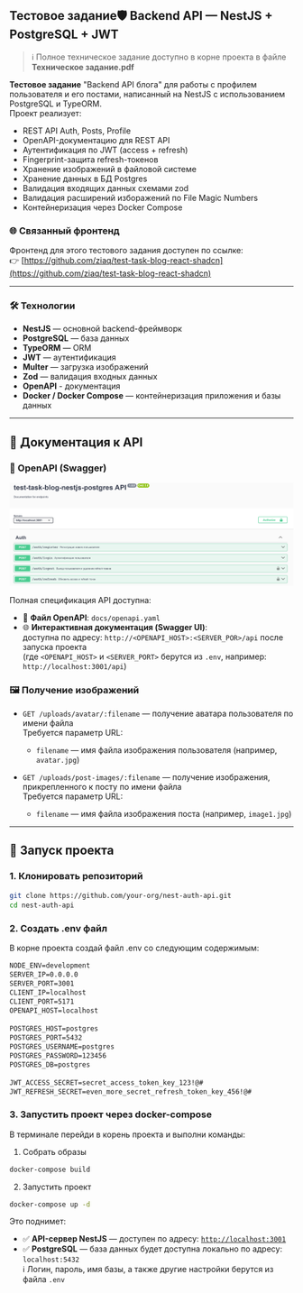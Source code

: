 ## Тестовое задание🛡️ Backend API — NestJS + PostgreSQL + JWT

> ℹ️ Полное техническое задание доступно в корне проекта в файле  
> **Техническое задание.pdf**

**Тестовое задание** "Backend API блога" для работы с профилем пользователя и его постами, написанный на NestJS с использованием PostgreSQL и TypeORM.  
Проект реализует:
- REST API Auth, Posts, Profile
- OpenAPI-документацию для REST API
- Аутентификация по JWT (access + refresh)
- Fingerprint-защита refresh-токенов
- Хранение изображений в файловой системе
- Хранение данных в БД Postgres
- Валидация входящих данных схемами zod
- Валидация расширений изборажений по File Magic Numbers
- Контейнеризация через Docker Compose

### 🌐 Связанный фронтенд
Фронтенд для этого тестового задания доступен по ссылке:  
👉 [https://github.com/ziaq/test-task-blog-react-shadcn](https://github.com/ziaq/test-task-blog-react-shadcn)

---

### 🛠️ Технологии

- **NestJS** — основной backend-фреймворк
- **PostgreSQL** — база данных
- **TypeORM** — ORM
- **JWT** — аутентификация
- **Multer** — загрузка изображений
- **Zod** — валидация входных данных
- **OpenAPI** - документация
- **Docker / Docker Compose** — контейнеризация приложения и базы данных

---

## 🔧 Документация к API

### 📄 OpenAPI (Swagger)

![Openapi preview](./readme-openapi-preview.png)

Полная спецификация API доступна:

- 📁 **Файл OpenAPI**: `docs/openapi.yaml`
- 🌐 **Интерактивная документация (Swagger UI)**:  
  доступна по адресу: `http://<OPENAPI_HOST>:<SERVER_POR>/api` после запуска проекта  
  (где `<OPENAPI_HOST>` и `<SERVER_PORT>` берутся из `.env`, например: `http://localhost:3001/api`)

### 🖼 Получение изображений

- `GET /uploads/avatar/:filename` — получение аватара пользователя по имени файла  
  Требуется параметр URL:
  - `filename` — имя файла изображения пользователя (например, `avatar.jpg`)

- `GET /uploads/post-images/:filename` — получение изображения, прикрепленного к посту по имени файла  
  Требуется параметр URL:
  - `filename` — имя файла изображения поста (например, `image1.jpg`)
---

## 🚀 Запуск проекта

### 1. Клонировать репозиторий

```bash
git clone https://github.com/your-org/nest-auth-api.git
cd nest-auth-api
```
### 2. Создать .env файл
В корне проекта создай файл .env со следующим содержимым:
```env
NODE_ENV=development
SERVER_IP=0.0.0.0
SERVER_PORT=3001
CLIENT_IP=localhost
CLIENT_PORT=5171
OPENAPI_HOST=localhost

POSTGRES_HOST=postgres
POSTGRES_PORT=5432
POSTGRES_USERNAME=postgres
POSTGRES_PASSWORD=123456
POSTGRES_DB=postgres

JWT_ACCESS_SECRET=secret_access_token_key_123!@#
JWT_REFRESH_SECRET=even_more_secret_refresh_token_key_456!@#
```
### 3. Запустить проект через docker-compose
В терминале перейди в корень проекта и выполни команды:
1. Собрать образы
```bash
docker-compose build
```
2. Запустить проект
```bash
docker-compose up -d
```

Это поднимет:

- ✅ **API-сервер NestJS** — доступен по адресу: [`http://localhost:3001`](http://localhost:3001)
- ✅ **PostgreSQL** — база данных будет доступна локально по адресу:  
  `localhost:5432`  
ℹ️ Логин, пароль, имя базы, а также другие настройки берутся из файла `.env`